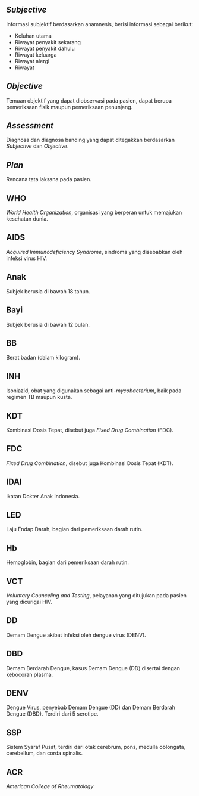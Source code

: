 ## *Subjective*
Informasi subjektif berdasarkan anamnesis, berisi informasi sebagai berikut:

* Keluhan utama
* Riwayat penyakit sekarang
* Riwayat penyakit dahulu
* Riwayat keluarga
* Riwayat alergi
* Riwayat 

## *Objective*
Temuan objektif yang dapat diobservasi pada pasien, dapat berupa pemeriksaan
fisik maupun pemeriksaan penunjang.

## *Assessment*
Diagnosa dan diagnosa banding yang dapat ditegakkan berdasarkan *Subjective*
dan *Objective*.

## *Plan*
Rencana tata laksana pada pasien.

## WHO
*World Health Organization*, organisasi yang berperan untuk memajukan kesehatan dunia.

## AIDS
*Acquired Immunodeficiency Syndrome*, sindroma yang disebabkan oleh infeksi virus HIV.

## Anak
Subjek berusia di bawah 18 tahun.

## Bayi
Subjek berusia di bawah 12 bulan.

## BB
Berat badan (dalam kilogram).

## INH
Isoniazid, obat yang digunakan sebagai anti-*mycobacterium*, baik pada regimen
TB maupun kusta.

## KDT
Kombinasi Dosis Tepat, disebut juga *Fixed Drug Combination* (FDC).

## FDC
*Fixed Drug Combination*, disebut juga Kombinasi Dosis Tepat (KDT).

## IDAI
Ikatan Dokter Anak Indonesia.

## LED
Laju Endap Darah, bagian dari pemeriksaan darah rutin.

## Hb
Hemoglobin, bagian dari pemeriksaan darah rutin.

## VCT
*Voluntary Counceling and Testing*, pelayanan yang ditujukan pada pasien yang
dicurigai HIV.

## DD
Demam Dengue akibat infeksi oleh dengue virus (DENV).

## DBD
Demam Berdarah Dengue, kasus Demam Dengue (DD) disertai dengan kebocoran plasma.

## DENV
Dengue Virus, penyebab Demam Dengue (DD) dan Demam Berdarah Dengue (DBD).
Terdiri dari 5 serotipe.

## SSP
Sistem Syaraf Pusat, terdiri dari otak cerebrum, pons, medulla oblongata, cerebellum, dan corda spinalis.

## ACR
*American College of Rheumatology*

